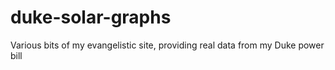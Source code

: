 # duke-solar-graphs
Various bits of my evangelistic site, providing real data from my Duke power bill
